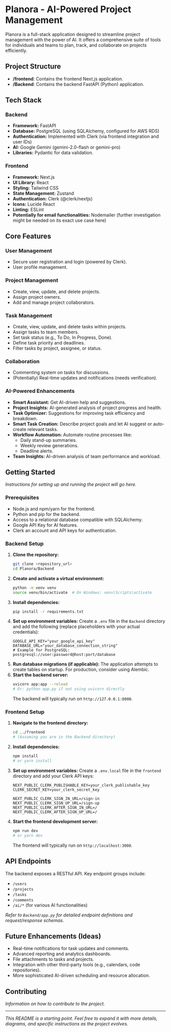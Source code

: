 # Planora - AI-Powered Project Management

Planora is a full-stack application designed to streamline project management with the power of AI. It offers a comprehensive suite of tools for individuals and teams to plan, track, and collaborate on projects efficiently.

## Project Structure

-   **/frontend**: Contains the frontend Next.js application.
-   **/Backend**: Contains the backend FastAPI (Python) application.

## Tech Stack

### Backend

-   **Framework:** FastAPI
-   **Database:** PostgreSQL (using SQLAlchemy, configured for AWS RDS)
-   **Authentication:** Implemented with Clerk (via frontend integration and user IDs)
-   **AI:** Google Gemini (gemini-2.0-flash or gemini-pro)
-   **Libraries:** Pydantic for data validation.

### Frontend

-   **Framework:** Next.js
-   **UI Library:** React
-   **Styling:** Tailwind CSS
-   **State Management:** Zustand
-   **Authentication:** Clerk (@clerk/nextjs)
-   **Icons:** Lucide React
-   **Linting:** ESLint
-   **Potentially for email functionalities:** Nodemailer (further investigation might be needed on its exact use case here)

## Core Features

### User Management
- Secure user registration and login (powered by Clerk).
- User profile management.

### Project Management
- Create, view, update, and delete projects.
- Assign project owners.
- Add and manage project collaborators.

### Task Management
- Create, view, update, and delete tasks within projects.
- Assign tasks to team members.
- Set task status (e.g., To Do, In Progress, Done).
- Define task priority and deadlines.
- Filter tasks by project, assignee, or status.

### Collaboration
- Commenting system on tasks for discussions.
- (Potentially) Real-time updates and notifications (needs verification).

### AI-Powered Enhancements
-   **Smart Assistant:** Get AI-driven help and suggestions.
-   **Project Insights:** AI-generated analysis of project progress and health.
-   **Task Optimizer:** Suggestions for improving task efficiency and breakdown.
-   **Smart Task Creation:** Describe project goals and let AI suggest or auto-create relevant tasks.
-   **Workflow Automation:** Automate routine processes like:
    -   Daily stand-up summaries.
    -   Weekly review generations.
    -   Deadline alerts.
-   **Team Insights:** AI-driven analysis of team performance and workload.

## Getting Started

*Instructions for setting up and running the project will go here.*

### Prerequisites
*   Node.js and npm/yarn for the frontend.
*   Python and pip for the backend.
*   Access to a relational database compatible with SQLAlchemy.
*   Google API Key for AI features.
*   Clerk an account and API keys for authentication.

### Backend Setup

1.  **Clone the repository:**
    ```bash
    git clone <repository_url>
    cd Planora/Backend
    ```
2.  **Create and activate a virtual environment:**
    ```bash
    python -m venv venv
    source venv/bin/activate  # On Windows: venv\Scripts\activate
    ```
3.  **Install dependencies:**
    ```bash
    pip install -r requirements.txt
    ```
4.  **Set up environment variables:**
    Create a `.env` file in the `Backend` directory and add the following (replace placeholders with your actual credentials):
    ```env
    GOOGLE_API_KEY="your_google_api_key"
    DATABASE_URL="your_database_connection_string" 
    # Example for PostgreSQL: postgresql://user:password@host:port/database
    ```
5.  **Run database migrations (if applicable):**
    The application attempts to create tables on startup. For production, consider using Alembic.
6.  **Start the backend server:**
    ```bash
    uvicorn app:app --reload 
    # Or: python app.py if not using uvicorn directly
    ```
    The backend will typically run on `http://127.0.0.1:8000`.

### Frontend Setup

1.  **Navigate to the frontend directory:**
    ```bash
    cd ../frontend 
    # (Assuming you are in the Backend directory)
    ```
2.  **Install dependencies:**
    ```bash
    npm install
    # or yarn install
    ```
3.  **Set up environment variables:**
    Create a `.env.local` file in the `frontend` directory and add your Clerk API keys:
    ```env
    NEXT_PUBLIC_CLERK_PUBLISHABLE_KEY=your_clerk_publishable_key
    CLERK_SECRET_KEY=your_clerk_secret_key

    NEXT_PUBLIC_CLERK_SIGN_IN_URL=/sign-in
    NEXT_PUBLIC_CLERK_SIGN_UP_URL=/sign-up
    NEXT_PUBLIC_CLERK_AFTER_SIGN_IN_URL=/
    NEXT_PUBLIC_CLERK_AFTER_SIGN_UP_URL=/
    ```
4.  **Start the frontend development server:**
    ```bash
    npm run dev
    # or yarn dev
    ```
    The frontend will typically run on `http://localhost:3000`.

## API Endpoints

The backend exposes a RESTful API. Key endpoint groups include:
- `/users`
- `/projects`
- `/tasks`
- `/comments`
- `/ai/*` (for various AI functionalities)

*Refer to `Backend/app.py` for detailed endpoint definitions and request/response schemas.*

## Future Enhancements (Ideas)

-   Real-time notifications for task updates and comments.
-   Advanced reporting and analytics dashboards.
-   File attachments to tasks and projects.
-   Integration with other third-party tools (e.g., calendars, code repositories).
-   More sophisticated AI-driven scheduling and resource allocation.

## Contributing

*Information on how to contribute to the project.*

---

*This README is a starting point. Feel free to expand it with more details, diagrams, and specific instructions as the project evolves.* 
